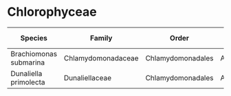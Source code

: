 # Chlorophyceae

| Species | Family | Order | Telomeric repeat 1 | Telomeric repeat 2 | Data type |
| -- | --- | --- | --- | --- | --- |
| Brachiomonas submarina | Chlamydomonadaceae | Chlamydomonadales | AAGGATGGAC | ACAGACAG | pacbio |
| Dunaliella primolecta | Dunaliellaceae | Chlamydomonadales | ACACACAC | ACACAC | pacbio |
